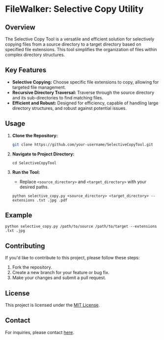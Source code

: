 # FileWalker: Selective Copy Utility



## Overview

The Selective Copy Tool is a versatile and efficient solution for selectively copying files from a source directory to a target directory based on specified file extensions. This tool simplifies the organization of files within complex directory structures.

## Key Features

- **Selective Copying:** Choose specific file extensions to copy, allowing for targeted file management.
- **Recursive Directory Traversal:** Traverse through the source directory and its sub-directories to find matching files.
- **Efficient and Robust:** Designed for efficiency, capable of handling large directory structures, and robust against potential issues.

## Usage

1. **Clone the Repository:**
   ```bash
   git clone https://github.com/your-username/SelectiveCopyTool.git 

2.  **Navigate to Project Directory:**
    

    
    `cd SelectiveCopyTool` 
    
3.  **Run the Tool:**
    
    -   Replace `<source_directory>` and `<target_directory>` with your desired paths.
    

    
    `python selective_copy.py <source_directory> <target_directory> --extensions .txt .jpg .pdf` 
    

## Example


`python selective_copy.py /path/to/source /path/to/target --extensions .txt .jpg` 

## Contributing

If you'd like to contribute to this project, please follow these steps:

1.  Fork the repository.
2.  Create a new branch for your feature or bug fix.
3.  Make your changes and submit a pull request.

## License

This project is licensed under the [MIT License](https://github.com/Gekkorizz/FileWalker-Selective-Copy-Utility/blob/main/LICENSE).

## Contact

For inquiries, please contact [here](mailto:railakshay1207@gmail.com).

